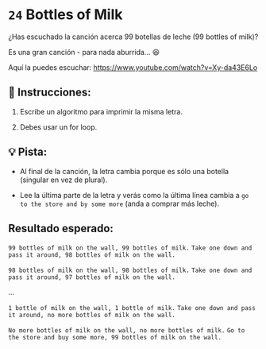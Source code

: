 # `24` Bottles of Milk

¿Has escuchado la canción acerca 99 botellas de leche (99 bottles of milk)? 

Es una gran canción - para nada aburrida... :laughing: 

Aquí la puedes escuchar: https://www.youtube.com/watch?v=Xy-da43E6Lo

## :pencil: Instrucciones:

1. Escribe un algoritmo para imprimir la misma letra.

2. Debes usar un for loop.

## :bulb: Pista:

+ Al final de la canción, la letra cambia porque es sólo una botella (singular en vez de plural).

+ Lee la última parte de la letra y verás como la última línea cambia a `go to the store and by some more` (anda a comprar más leche).

## Resultado esperado:

`99 bottles of milk on the wall, 99 bottles of milk.` 
`Take one down and pass it around, 98 bottles of milk on the wall.`

`98 bottles of milk on the wall, 98 bottles of milk.`
`Take one down and pass it around, 97 bottles of milk on the wall.`

...

`1 bottle of milk on the wall, 1 bottle of milk.`
`Take one down and pass it around, no more bottles of milk on the wall.`

`No more bottles of milk on the wall, no more bottles of milk.`
`Go to the store and buy some more, 99 bottles of milk on the wall.`
